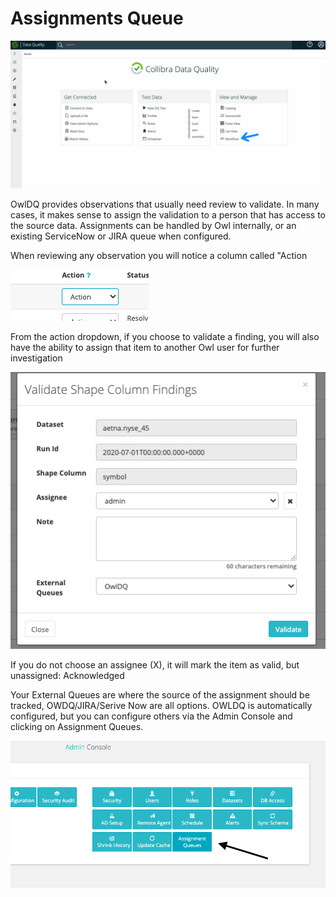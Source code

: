 # Assignments Queue

![](<../../.gitbook/assets/assignments (1).gif>)

OwlDQ provides observations that usually need review to validate. In many cases, it makes sense to assign the validation to a person that has access to the source data. Assignments can be handled by Owl internally, or an existing ServiceNow or JIRA queue when configured.

When reviewing any observation you will notice a column called "Action

![](<../../.gitbook/assets/image (20).png>)

From the action dropdown, if you choose to validate a finding, you will also have the ability to assign that item to another Owl user for further investigation

![](<../../.gitbook/assets/image (2).png>)

If you do not choose an assignee (X), it will mark the item as valid, but unassigned: Acknowledged

Your External Queues are where the source of the assignment should be tracked, OWDQ/JIRA/Serive Now are all options. OWLDQ is automatically configured, but you can configure others via the Admin Console and clicking on Assignment Queues.

![](<../../.gitbook/assets/image (136).png>)

